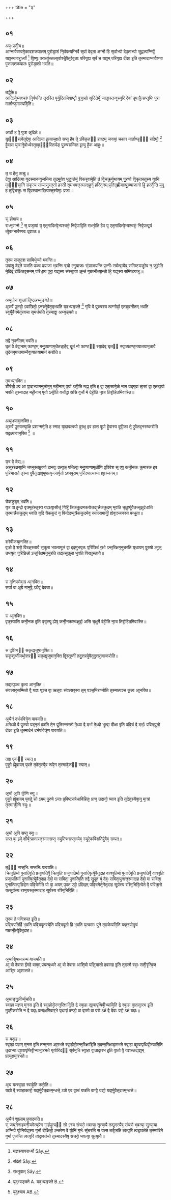 +++
title = "३"

+++
## ०१
अपः᳘ प्रणी᳘य॥  
आग्नावैष्णवमे᳘कादशकपालम् पुरोडा᳘शं नि᳘र्वपत्यग्निर्वै स᳘र्वा देव᳘ता अग्नौ हि स᳘र्वाभ्यो देव᳘ताभ्यो जु᳘ह्वत्यग्निर्वै᳘ यज्ञ᳘स्यावराॗर्ध्यो [^1] वि᳘ष्णुः परार्ध्य᳘स्तत्स᳘र्वाश्चैॗवैत᳘द्देव᳘ताः परिगृ᳘ह्य स᳘र्वं च यज्ञ᳘म् परिगृ᳘ह्य दीक्षा इ᳘ति त᳘स्मादाग्नावैष्णव ए᳘कादशकपालः पुरोडा᳘शो भवति॥  

[^1]: यज्ञस्यापरार्ध्यो Sây. 

## ०२
तद्धै᳘के॥  
आदित्ये᳘भ्यश्चरुं नि᳘र्वपन्ति त᳘दस्ति प᳘र्युदितमिवाष्टौ᳘ पुत्रा᳘सो अ᳘दितेर्ये᳘ जाता᳘स्तन्व᳘स्प᳘रि देवां उ᳘प प्रै᳘त्सप्त᳘भिः प᳘रा मार्ताण्ड᳘मास्यदि᳘ति॥  
## ०३
अष्टौ ह वै᳘ पुत्रा अ᳘दितेः॥  
याॗᳫंॗस्त्वेत᳘द्देवा᳘ आदित्या इ᳘त्याच᳘क्षते सप्त᳘ हैव ते᳘ ऽविकृतᳫं हाष्टमं᳘ जनयां᳘ चकार मार्ताण्ड᳘ᳫं᳘ संदेघो᳘ [^2] हैॗवास या᳘वानेॗवोर्ध्वस्ता᳘वा᳘ᳫं᳘स्तिर्यङ् पु᳘रुषसम्मित इ᳘त्यु है᳘क आहुः॥  

[^2]: संदेहो Sây. 

## ०४
त᳘ उ हैत᳘ ऊचुः॥  
देवा᳘ आदित्या य᳘दस्मानन्व᳘जनिमा त᳘दमुॗयेव भूद्ध᳘न्तेमं᳘ विकर᳘वामे᳘ति तं वि᳘चक्रुर्य᳘थायम् पु᳘रुषो वि᳘कृतस्त᳘स्य या᳘नि मा᳘ᳫं᳘सा᳘नि संकृ᳘त्य संन्यासुस्त᳘तो हस्ती स᳘मभवत्त᳘स्मादाहुर्न᳘ हस्ति᳘नम् प्र᳘तिगृह्णीयात्पु᳘रुषाजानो हि᳘ हस्ती᳘ति य᳘मु ह त᳘द्विचक्रुः स वि᳘वस्वानादित्यस्त᳘स्येमाः᳘ प्रजाः॥  
## ०५
स᳘ होवाच॥  
राध्न᳘वान्मे [^3] स᳘ प्रजा᳘यां य᳘ एत᳘मादित्ये᳘भ्यश्चरुं᳘ निर्व᳘पादि᳘ति राध्नो᳘ति हैव य᳘ एत᳘मादित्ये᳘भ्यश्चरुं᳘ निर्व᳘पत्यॗयं त्वेॗवाग्नावैष्णवः प्र᳘ज्ञातः॥  

[^3]: राध्नुवात् Sây. 

## ०६
त᳘स्य सप्त᳘दश सामिधे᳘न्यो भवन्ति॥  
उपांशु᳘ देव᳘ते यजति पञ्च प्रयाजा भ᳘वन्ति त्र᳘यो ऽनुयाजाः सं᳘याजयन्ति प᳘त्नीः सर्वत्वा᳘यैव᳘ समिष्टयजु᳘रेव न᳘ जुहोति ने᳘दिदं᳘ दीक्षितव᳘सनम् परिधा᳘य पुरा᳘ यज्ञ᳘स्य संस्था᳘या अ᳘न्तं ग᳘छानीत्या᳘न्तो हि᳘ यज्ञ᳘स्य समिष्टयजुः॥  
## ०७
अथा᳘ग्रेण शा᳘लां ति᳘ष्ठन्नभ्य᳘ङ्क्ते॥  
अ᳘रुर्वै पु᳘रुषो᳘ ऽवाछितो᳘ ऽनरुरेॗवैत᳘द्भवति य᳘दभ्यङ्क्ते [^4] ग᳘वि वै पु᳘रुषस्य त्वग्गोर्वा᳘ एतन्न᳘वनीतम् भवति स्व᳘यैॗवैनमेत᳘त्त्वचा स᳘मर्धयति त᳘स्माद्वा᳘ अभ्य᳘ङ्क्ते॥  

[^4]: य᳘द᳘भ्यङ्क्ते A. यद᳘भ्यङ्क्ते B. 

## ०८
तद्वै न᳘वनीतम् भवति॥  
घृतं वै देवा᳘नाम् फाण्ट᳘म् मनुॗष्याणाम᳘थैतन्ना᳘हैव᳘ घृॗतं नो फाण्टᳫं स्या᳘देव᳘ घृतᳫं स्या᳘त्फाण्ट᳘मयातयाम᳘तायै त᳘देनम᳘यातयाम्नैवा᳘यातयामानं करोति॥  
## ०९
त᳘मभ्य᳘नक्ति॥  
शीर्षतो᳘ ऽग्र आ पा᳘दाभ्यामनुलोम᳘म् मही᳘नाम् प᳘यो ऽसी᳘ति मह्य᳘ इति ह वा᳘ एता᳘सामे᳘कं नाम यद्ग᳘वां ता᳘सां वा᳘ एतत्प᳘यो भवति त᳘स्मादाह मही᳘नाम् प᳘यो ऽसी᳘ति वर्चोदा᳘ असि व᳘र्चो मे देही᳘ति ना᳘त्र तिरो᳘हितमिवास्ति॥  
## १०
अथा᳘क्ष्यावा᳘नक्ति॥  
अ᳘रुर्वै पु᳘रुषस्या᳘क्षि प्रशान्ममे᳘ति ह स्माह या᳘ज्ञवल्क्यो दुरक्ष᳘ इव हास पू᳘यो हैॗवास्य दूषी᳘का ते᳘ एॗवैतद᳘नरुष्करोति यद᳘क्ष्यावान᳘क्ति [^5] ॥  

[^5]: य᳘द᳘क्ष्याव AB. 

## ११
य᳘त्र वै᳘ देवाः᳟॥  
असुररक्षसा᳘नि जघ्नुस्तछु᳘ष्णो दानवः᳘ प्रत्य᳘ङ् पतित्वा᳘ मनुॗष्याणाम᳘क्षीणि प्र᳘विवेश स᳘ एष᳘ कनी᳘नकः कुमारक इव प᳘रिभासते त᳘स्मा एॗवैत᳘द्यज्ञ᳘मुपप्रय᳘न्त्सर्व᳘तो ऽश्मपुराम् प᳘रिदधात्यश्मा ह्या᳘ञ्जनम्॥  
## १२
त्रैककुद᳘म् भवति॥  
य᳘त्र वा इ᳘न्द्रो वृत्रम᳘हंस्त᳘स्य यदक्ष्या᳘सीत्तं᳘ गिरिं᳘ त्रिककु᳘दमकरोत्तद्य᳘त्त्रैककुदम् भ᳘वति च᳘क्षुष्येॗवैतच्च᳘क्षुर्दधाति त᳘स्मात्त्रैककुद᳘म् भवति य᳘दि त्रैककुदं न᳘ विन्देदप्य᳘त्रैककुदमेव᳘ स्यात्समानीॗ ह्येवा᳘ञ्जनस्य बन्धु᳘ता॥  
## १३
शरेषीकया᳘नक्ति॥  
व᳘ज्रो वै᳘ शरो᳘ विरक्ष᳘स्तायै स᳘तूला भवत्यमूलं वा᳘ इद᳘मुभय᳘तः प᳘रिछिन्नं र᳘क्षो ऽन्त᳘रिक्षम᳘नुचरति य᳘थायम् पु᳘रुषो ऽमूल᳘ उभय᳘तः प᳘रिछिन्नो ऽन्त᳘रिक्षमनुच᳘रति तद्यत्स᳘तूला भ᳘वति विरक्ष᳘स्तायै॥  
## १४
स द᳘क्षिणमेवा᳘ग्र आ᳘नक्ति॥  
सव्यं वा अ᳘ग्रे मानुषे᳘ ऽथैवं᳘ देवत्रा॥  
## १५
स आ᳘नक्ति॥  
वृत्र᳘स्यासि कनी᳘नक इ᳘ति वृत्र᳘स्यॗ ह्येष᳘ कनी᳘नकश्चक्षुर्दा᳘ असि च᳘क्षुर्मे देही᳘ति ना᳘त्र तिरो᳘हितमिवास्ति॥  
## १६
स द᳘क्षिणᳫं सकृद्य᳘जुषान᳘क्ति॥  
सकृ᳘त्तूष्णीमथो᳘त्तरᳫं सकृद्य᳘जुषान᳘क्ति द्वि᳘स्तूष्णीं तदु᳘त्तरमेॗवैत᳘दुत्तरा᳘वत्करोति॥  
## १७
तद्यत्प᳘ञ्च कृ᳘त्व आन᳘क्ति॥  
संवत्सर᳘सम्मितो वै᳘ यज्ञः प᳘ञ्च वा᳘ ऋत᳘वः संवत्सर᳘स्य त᳘म् पञ्च᳘भिराप्नोति त᳘स्मात्पञ्च कृ᳘त्व आ᳘नक्ति॥  
## १८
अ᳘थैनं दर्भपवित्रे᳘ण पावयति॥  
अमेध्यो वै पु᳘रुषो यद᳘नृतं व᳘दति ते᳘न पू᳘तिरन्तरतो मे᳘ध्या वै᳘ दर्भा मे᳘ध्यो भूत्वा᳘ दीक्षा इ᳘ति पवि᳘त्रं वै᳘ दर्भाः᳘ पवित्र᳘पूतो दीक्षा इ᳘ति त᳘स्मादेनं दर्भपवित्रे᳘ण पावयति॥  
## १९
तद्वा ए᳘कᳫं स्यात्॥  
ए᳘कोॗ ह्येॗवायम् प᳘वते त᳘देत᳘स्यै᳘व रूपे᳘ण त᳘स्मादे᳘कᳫं स्यात्॥  
## २०
अ᳘थो अ᳘पि त्री᳘णि स्युः॥  
ए᳘कोॗ ह्येॗवायम् प᳘वतेॗ सो ऽयम् पु᳘रुषे ऽन्तः प्र᳘विष्टस्त्रेधाविहितः᳘ प्राण᳘ उदानो᳘ व्यान इ᳘ति त᳘देत᳘स्यैवा᳘नु मा᳘त्रां त᳘स्मात्त्री᳘णि स्युः॥  
## २१
अ᳘थो अ᳘पि सप्त᳘ स्युः॥  
सप्त वा᳘ इमे᳘ शीर्ष᳘न्प्राणास्त᳘स्मात्सप्त᳘ स्युस्त्रिःसप्ता᳘न्येव᳘ स्युरे᳘कविंशतिरेॗषैव᳘ सम्पत्॥  
## २२
त᳘ᳫं᳘ सप्त᳘भिः सप्तभिः पावयति॥  
चित्प᳘तिर्मा पुनात्वि᳘ति प्रजा᳘पतिर्वै᳘ चित्प᳘तिः प्रजा᳘पतिर्मा पुनात्वि᳘त्येॗवैत᳘दाह वाक्प᳘तिर्मा पुनात्वि᳘ति प्रजा᳘पतिर्वै᳘ वाक्प᳘तिः प्रजा᳘पतिर्मा पुनात्वि᳘त्येॗवैत᳘दाह देवो᳘ मा सविता᳘ पुनात्वि᳘ति तद्वै सु᳘पूतं यं᳘ देवः᳘ सविता᳘पुनात्त᳘स्मादाह देवो᳘ मा सविता᳘ पुनात्वित्य᳘छिद्रेण पवि᳘त्रेणेति यो वा᳘ अयम् प᳘वत एषो᳘ ऽछिद्रम् पवि᳘त्रमेते᳘नैत᳘दाह सू᳘र्यस्य रश्मि᳘भिरि᳘त्येते वै᳘ पविता᳘रो यत्सू᳘र्यस्य रश्म᳘यस्त᳘स्मादाह सू᳘र्यस्य रश्मि᳘भिरि᳘ति॥  
## २३
त᳘स्य ते पवित्रपत इ᳘ति॥  
पवि᳘त्रपतिर्हि भ᳘वति पवि᳘त्रपूतस्ये᳘ति पवि᳘त्रपूतो हि भ᳘वति य᳘त्कामः पुने त᳘छकेयमि᳘ति यज्ञ᳘स्योदृ᳘चं गछानी᳘त्येॗवैत᳘दाह॥  
## २४
अ᳘थाशि᳘षामारम्भं वाचयति॥  
आ᳘ वो देवास ईमहे वाम᳘म् प्रयत्य᳘ध्वरे आ᳘ वो देवास आशि᳘षो यज्ञि᳘यासो हवामह इ᳘ति त᳘दस्मै स्वाः᳘ सती᳘रृत्वि᳘ज आशि᳘ष आ᳘शासते॥  
## २५
अ᳘थाङ्गु᳘लीर्न्य᳘चति॥  
स्वाहा यज्ञम् म᳘नस इ᳘ति द्वे स्वा᳘होरो᳘रन्त᳘रिक्षादि᳘ति द्वे स्वा᳘हा द्या᳘वापृथिवी᳘भ्यामि᳘ति द्वे स्वा᳘हा वा᳘तादा᳘रभ इ᳘ति मुष्टी᳘करोति न वै᳘ यज्ञः᳘ प्रत्य᳘क्षमिवार᳘भे य᳘थायं᳘ दण्डो᳘ वा वा᳘सो वा परो ऽक्षं वै᳘ देवाः परो᳘ ऽक्षं यज्ञः॥  
## २६
स यदा᳘ह॥  
स्वा᳘हा यज्ञम् म᳘नस इ᳘ति तन्म᳘नस आ᳘रभते स्वा᳘होरो᳘रन्त᳘रिक्षादि᳘ति त᳘दन्त᳘रिक्षादा᳘रभते स्वा᳘हा द्या᳘वापृथिवी᳘भ्यामि᳘ति त᳘दाभ्यां द्या᳘वापृथिवी᳘भ्यामा᳘रभते य᳘योरिदᳫं स᳘र्वम᳘धि स्वा᳘हा वा᳘तादा᳘रभ इ᳘ति वा᳘तो वै᳘ यज्ञस्तद्यज्ञ᳘म् प्रत्य᳘क्षमा᳘रभते॥  
## २७
अ᳘थ यत्स्वा᳘हा स्वाहे᳘ति करो᳘ति॥  
यज्ञो वै᳘ स्वाहाकारो᳘ यज्ञ᳘मेॗवैत᳘दात्म᳘न्धत्ते᳘ ऽत्रो एव वा᳘चं यछति वाग्वै᳘ यज्ञो᳘ यज्ञ᳘मेॗवैत᳘दात्म᳘न्धत्ते॥  
## २८
अ᳘थैनं शा᳘लाम् प्र᳘पादयति॥  
स᳘ जघ᳘नेनाहवनी᳘यमेत्य᳘ग्रेण गा᳘र्हपॗत्यᳫं सो ऽस्य संचरो᳘ भवत्या᳘ सुत्या᳘यै तद्य᳘दस्यैष᳘ संचरो भ᳘वत्या᳘ सुत्या᳘या अग्निर्वै यो᳘निर्यज्ञ᳘स्य ग᳘र्भो दीक्षितो᳘ ऽन्तरेण वै यो᳘निं ग᳘र्भः सं᳘चरति स यत्स तत्रै᳘जति त्वत्प᳘रि त्वदा᳘वर्तते त᳘स्मादिमे ग᳘र्भा ए᳘जन्ति त्वत्प᳘रि त्वदा᳘वर्तन्ते त᳘स्मादस्यैष᳘ सचरो᳘ भवत्या᳘ सुत्या᳘यै॥  